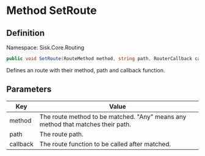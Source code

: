 # Method SetRoute

## Definition
Namespace: Sisk.Core.Routing

```csharp
public void SetRoute(RouteMethod method, string path, RouterCallback callback)
```

Defines an route with their method, path and callback function.

## Parameters

| Key | Value |
| --- | --- |
| method | The route method to be matched. "Any" means any method that matches their path. | 
| path | The route path. | 
| callback | The route function to be called after matched. | 

